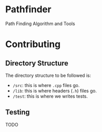 # Pathfinder
Path Finding Algorithm and Tools

# Contributing
## Directory Structure
The directory structure to be followed is:
- `/src`: this is where `.cpp` files go.
- `/lib`: this is where headers (`.h`) files go.
- `/test`: this is where we writes tests.

## Testing
TODO
